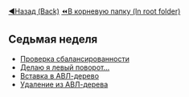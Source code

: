 [:arrow_backward:Назад (Back)](https://github.com/Bloodies/University.Projects/tree/master/Course%202/AaDS%20(Algorithms%20and%20data%20structures))
[:rewind:В корневую папку (In root folder)](https://github.com/Bloodies/University.Projects)

## Седьмая неделя

* [Проверка сбалансированности](https://github.com/Bloodies/University.Projects/tree/master/Course%202/AaDS%20(Algorithms%20and%20data%20structures)/Algorithms%20Practice%20(ITMO)/Week.7/1.%20Balance%20check%20(Проверка%20баланса) "Balance check")
* [Делаю я левый поворот...](https://github.com/Bloodies/University.Projects/tree/master/Course%202/AaDS%20(Algorithms%20and%20data%20structures)/Algorithms%20Practice%20(ITMO)/Week.7/2.%20Turn%20left%20(Левый%20поворот) "I make a left turn...")
* [Вставка в АВЛ-дерево](https://github.com/Bloodies/University.Projects/tree/master/Course%202/AaDS%20(Algorithms%20and%20data%20structures)/Algorithms%20Practice%20(ITMO)/Week.7/3.%20Insert%20into%20AVL-tree%20(Вставка) "Insert into AVL-tree")
* [Удаление из АВЛ-дерева](https://github.com/Bloodies/University.Projects/tree/master/Course%202/AaDS%20(Algorithms%20and%20data%20structures)/Algorithms%20Practice%20(ITMO)/Week.7/4.%20Delete%20from%20AVL-tree%20(Удаление) "Deletion from a AVL-tree")